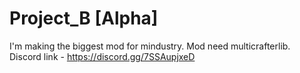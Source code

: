 # Project_B [Alpha] 

I'm making the biggest mod for mindustry.
Mod need multicrafterlib. 
Discord link - https://discord.gg/7SSAupjxeD
